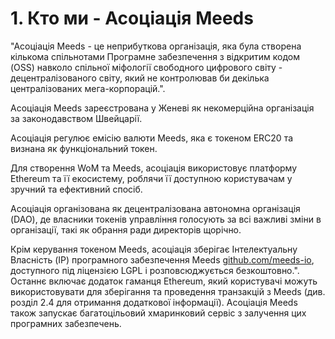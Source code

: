 
# 1. Кто ми - Асоціація Meeds

"Асоціація Meeds - це неприбуткова організація, яка була створена кількома спільнотами Програмне забезпечення з відкритим кодом (OSS) навколо спільної міфології свободного цифрового світу - децентралізованого світу, який не контролював би декілька централізованих мега-корпорацій.".

Асоціація Meeds зареєстрована у Женеві як некомерційна організація за законодавством Швейцарії.

Асоціація регулює емісію валюти Meeds, яка є токеном ERC20 та визнана як функціональний токен.

Для створення WoM та Meeds, асоціація використовує платформу Ethereum та її екосистему, роблячи її доступною користувачам у зручний та ефективний спосіб.

Асоціація організована як децентралізована автономна організація (DAO), де власники токенів управління голосують за всі важливі зміни в організації, такі як обрання ради директорів щорічно.

Крім керування токеном Meeds, асоціація зберігає Інтелектуальну Власність (IP) програмного забезпечення Meeds [ github.com/meeds-io](https://github.com/meeds-io), доступного під ліцензією LGPL і розповсюджується безкоштовно.". Останнє включає додаток гаманця Ethereum, який користувачі можуть використовувати для зберігання та проведення транзакцій з Meeds (див. розділ 2.4 для отримання додаткової інформації). Асоціація Meeds також запускає багатоцільовий хмаринковий сервіс з залучення цих програмних забезпечень.
